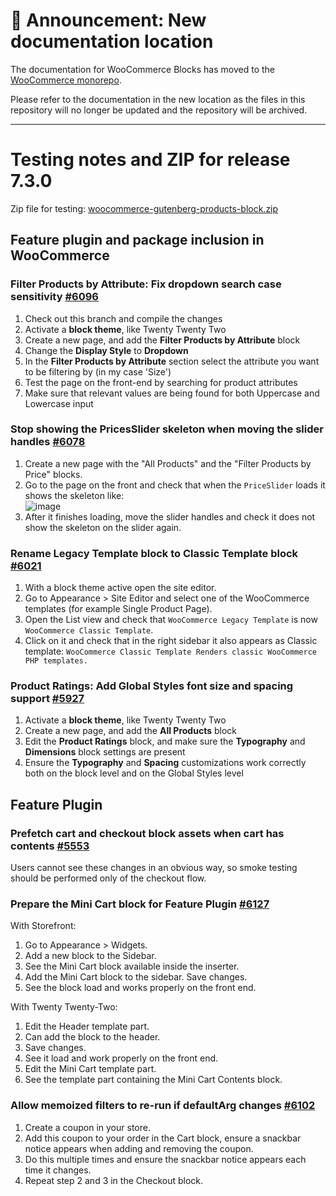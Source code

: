 # 📣 Announcement: New documentation location

The documentation for WooCommerce Blocks has moved to the [WooCommerce monorepo](https://github.com/woocommerce/woocommerce/tree/trunk/plugins/woocommerce-blocks/docs/).

Please refer to the documentation in the new location as the files in this repository will no longer be updated and the repository will be archived.

---

# Testing notes and ZIP for release 7.3.0

Zip file for testing: [woocommerce-gutenberg-products-block.zip](https://github.com/woocommerce/woocommerce-gutenberg-products-block/files/8362307/woocommerce-gutenberg-products-block.zip)

## Feature plugin and package inclusion in WooCommerce

### Filter Products by Attribute: Fix dropdown search case sensitivity [#6096](https://github.com/woocommerce/woocommerce-gutenberg-products-block/pull/6096)

1. Check out this branch and compile the changes
2. Activate a **block theme**, like Twenty Twenty Two
3. Create a new page, and add the **Filter Products by Attribute** block
4. Change the **Display Style** to **Dropdown**
5. In the **Filter Products by Attribute** section select the attribute you want to be filtering by (in my case 'Size')
6. Test the page on the front-end by searching for product attributes
7. Make sure that relevant values are being found for both Uppercase and Lowercase input

### Stop showing the PricesSlider skeleton when moving the slider handles [#6078](https://github.com/woocommerce/woocommerce-gutenberg-products-block/pull/6078)

1. Create a new page with the "All Products" and the "Filter Products by Price" blocks.
2. Go to the page on the front and check that when the `PriceSlider` loads it shows the skeleton like: \
   ![image](https://user-images.githubusercontent.com/186112/159506769-f7dab64c-21b0-49a7-bd97-7018086a0ea1.png)
3. After it finishes loading, move the slider handles and check it does not show the skeleton on the slider again.

### Rename Legacy Template block to Classic Template block [#6021](https://github.com/woocommerce/woocommerce-gutenberg-products-block/pull/6021)

1. With a block theme active open the site editor.
2. Go to Appearance > Site Editor and select one of the WooCommerce templates (for example Single Product Page).
3. Open the List view and check that `WooCommerce Legacy Template` is now `WooCommerce Classic Template`.
4. Click on it and check that in the right sidebar it also appears as Classic template: `WooCommerce Classic Template Renders classic WooCommerce PHP templates.`

### Product Ratings: Add Global Styles font size and spacing support [#5927](https://github.com/woocommerce/woocommerce-gutenberg-products-block/pull/5927)

1. Activate a **block theme**, like Twenty Twenty Two
2. Create a new page, and add the **All Products** block
3. Edit the **Product Ratings** block, and make sure the **Typography** and **Dimensions** block settings are present
4. Ensure the **Typography** and **Spacing** customizations work correctly both on the block level and on the Global Styles level

## Feature Plugin

### Prefetch cart and checkout block assets when cart has contents [#5553](https://github.com/woocommerce/woocommerce-gutenberg-products-block/pull/5553)

Users cannot see these changes in an obvious way, so smoke testing should be performed only of the checkout flow.

### Prepare the Mini Cart block for Feature Plugin [#6127](https://github.com/woocommerce/woocommerce-gutenberg-products-block/pull/6127)

With Storefront:

1. Go to Appearance > Widgets.
2. Add a new block to the Sidebar.
3. See the Mini Cart block available inside the inserter.
4. Add the Mini Cart block to the sidebar. Save changes.
5. See the block load and works properly on the front end.

With Twenty Twenty-Two:

1. Edit the Header template part.
2. Can add the block to the header.
3. Save changes.
4. See it load and work properly on the front end.
5. Edit the Mini Cart template part.
6. See the template part containing the Mini Cart Contents block.

### Allow memoized filters to re-run if defaultArg changes [#6102](https://github.com/woocommerce/woocommerce-gutenberg-products-block/pull/6102)

1. Create a coupon in your store.
2. Add this coupon to your order in the Cart block, ensure a snackbar notice appears when adding and removing the coupon.
3. Do this multiple times and ensure the snackbar notice appears each time it changes.
4. Repeat step 2 and 3 in the Checkout block.
